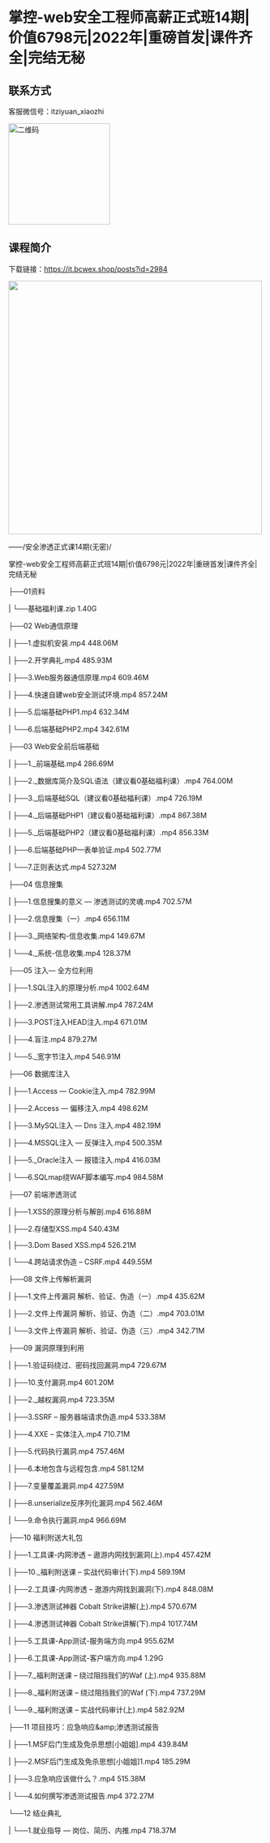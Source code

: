 # 掌控-web安全工程师高薪正式班14期|价值6798元|2022年|重磅首发|课件齐全|完结无秘

## 联系方式

客服微信号：itziyuan_xiaozhi

<img src="https://ziyuanyun.oss-cn-guangzhou.aliyuncs.com/common/20240614073449/666b82192834a.jpg" width="200" height="200" alt="二维码">

## 课程简介

下载链接：https://it.bcwex.shop/posts?id=2984

<img src="https://ziyuanyun.oss-cn-guangzhou.aliyuncs.com/yun/20240515184503/6644922f64dff.jpg" width="500" alt="">

  ——/安全渗透正式课14期(无密)/

 掌控-web安全工程师高薪正式班14期|价值6798元|2022年|重磅首发|课件齐全|完结无秘



 ├──01资料

 | └──基础福利课.zip 1.40G

 ├──02 Web通信原理

 | ├──1.虚拟机安装.mp4 448.06M

 | ├──2.开学典礼.mp4 485.93M

 | ├──3.Web服务器通信原理.mp4 609.46M

 | ├──4.快速自建web安全测试环境.mp4 857.24M

 | ├──5.后端基础PHP1.mp4 632.34M

 | └──6.后端基础PHP2.mp4 342.61M

 ├──03 Web安全前后端基础

 | ├──1._前端基础.mp4 286.69M

 | ├──2._数据库简介及SQL语法（建议看0基础福利课）.mp4 764.00M

 | ├──3._后端基础SQL（建议看0基础福利课）.mp4 726.19M

 | ├──4._后端基础PHP1（建议看0基础福利课）.mp4 867.38M

 | ├──5._后端基础PHP2（建议看0基础福利课）.mp4 856.33M

 | ├──6.后端基础PHP—表单验证.mp4 502.77M

 | └──7.正则表达式.mp4 527.32M

 ├──04 信息搜集

 | ├──1.信息搜集的意义 — 渗透测试的灵魂.mp4 702.57M

 | ├──2.信息搜集（一）.mp4 656.11M

 | ├──3._网络架构-信息收集.mp4 149.67M

 | └──4._系统-信息收集.mp4 128.37M

 ├──05 注入— 全方位利用

 | ├──1.SQL注入的原理分析.mp4 1002.64M

 | ├──2.渗透测试常用工具讲解.mp4 787.24M

 | ├──3.POST注入HEAD注入.mp4 671.01M

 | ├──4.盲注.mp4 879.27M

 | └──5._宽字节注入.mp4 546.91M

 ├──06 数据库注入

 | ├──1.Access — Cookie注入.mp4 782.99M

 | ├──2.Access — 偏移注入.mp4 498.62M

 | ├──3.MySQL注入 — Dns 注入.mp4 482.19M

 | ├──4.MSSQL注入 — 反弹注入.mp4 500.35M

 | ├──5._Oracle注入 — 报错注入.mp4 416.03M

 | └──6.SQLmap绕WAF脚本编写.mp4 984.58M

 ├──07 前端渗透测试

 | ├──1.XSS的原理分析与解剖.mp4 616.88M

 | ├──2.存储型XSS.mp4 540.43M

 | ├──3.Dom Based XSS.mp4 526.21M

 | └──4.跨站请求伪造 &#8211; CSRF.mp4 449.55M

 ├──08 文件上传解析漏洞

 | ├──1.文件上传漏洞 解析、验证、伪造（一）.mp4 435.62M

 | ├──2.文件上传漏洞 解析、验证、伪造（二）.mp4 703.01M

 | └──3.文件上传漏洞 解析、验证、伪造（三）.mp4 342.71M

 ├──09 漏洞原理到利用

 | ├──1.验证码绕过、密码找回漏洞.mp4 729.67M

 | ├──10.支付漏洞.mp4 601.20M

 | ├──2._越权漏洞.mp4 723.35M

 | ├──3.SSRF &#8211; 服务器端请求伪造.mp4 533.38M

 | ├──4.XXE &#8211; 实体注入.mp4 710.71M

 | ├──5.代码执行漏洞.mp4 757.46M

 | ├──6.本地包含与远程包含.mp4 581.12M

 | ├──7.变量覆盖漏洞.mp4 427.59M

 | ├──8.unserialize反序列化漏洞.mp4 562.46M

 | └──9.命令执行漏洞.mp4 966.69M

 ├──10 福利附送大礼包

 | ├──1.工具课-内网渗透 &#8211; 遨游内网找到漏洞(上).mp4 457.42M

 | ├──10._福利附送课 &#8211; 实战代码审计(下).mp4 589.19M

 | ├──2.工具课-内网渗透 &#8211; 遨游内网找到漏洞(下).mp4 848.08M

 | ├──3.渗透测试神器 Cobalt Strike讲解(上).mp4 570.67M

 | ├──4.渗透测试神器 Cobalt Strike讲解(下).mp4 1017.74M

 | ├──5.工具课-App测试-服务端方向.mp4 955.62M

 | ├──6.工具课-App测试-客户端方向.mp4 1.29G

 | ├──7._福利附送课 &#8211; 绕过阻挡我们的Waf (上).mp4 935.88M

 | ├──8._福利附送课 &#8211; 绕过阻挡我们的Waf (下).mp4 737.29M

 | └──9._福利附送课 &#8211; 实战代码审计(上).mp4 582.92M

 ├──11 项目技巧：应急响应&amp;amp;渗透测试报告

 | ├──1.MSF后门生成及免杀思想[小姐姐].mp4 439.84M

 | ├──2.MSF后门生成及免杀思想[小姐姐]1.mp4 185.29M

 | ├──3.应急响应该做什么？.mp4 515.38M

 | └──4.如何撰写渗透测试报告.mp4 372.27M

 └──12 结业典礼

 | └──1.就业指导 — 岗位、简历、内推.mp4 718.37M

 &nbsp;

  